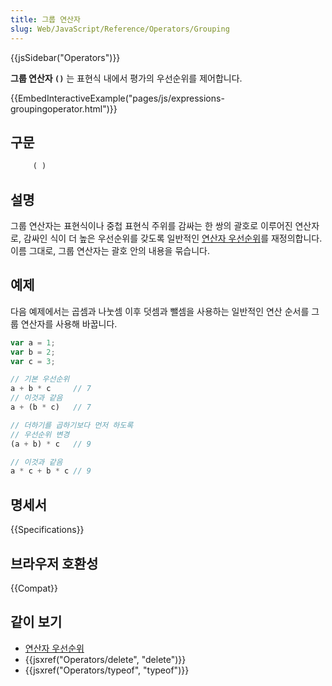 ```yaml
---
title: 그룹 연산자
slug: Web/JavaScript/Reference/Operators/Grouping
---
```


{{jsSidebar("Operators")}}

**그룹 연산자 `()`** 는 표현식 내에서 평가의 우선순위를 제어합니다.

{{EmbedInteractiveExample("pages/js/expressions-groupingoperator.html")}}

## 구문

```js
     ( )
```

## 설명

그룹 연산자는 표현식이나 중첩 표현식 주위를 감싸는 한 쌍의 괄호로 이루어진 연산자로, 감싸인 식이 더 높은 우선순위를 갖도록 일반적인 [연산자 우선순위](/ko/docs/Web/JavaScript/Reference/Operators/Operator_Precedence)를 재정의합니다. 이름 그대로, 그룹 연산자는 괄호 안의 내용을 묶습니다.

## 예제

다음 예제에서는 곱셈과 나눗셈 이후 덧셈과 뺄셈을 사용하는 일반적인 연산 순서를 그룹 연산자를 사용해 바꿉니다.

```js
var a = 1;
var b = 2;
var c = 3;

// 기본 우선순위
a + b * c     // 7
// 이것과 같음
a + (b * c)   // 7

// 더하기를 곱하기보다 먼저 하도록
// 우선순위 변경
(a + b) * c   // 9

// 이것과 같음
a * c + b * c // 9
```

## 명세서

{{Specifications}}

## 브라우저 호환성

{{Compat}}

## 같이 보기

- [연산자 우선순위](/ko/docs/Web/JavaScript/Reference/Operators/Operator_Precedence)
- {{jsxref("Operators/delete", "delete")}}
- {{jsxref("Operators/typeof", "typeof")}}
